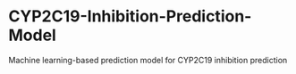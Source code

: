 # CYP2C19-Inhibition-Prediction-Model
Machine learning-based prediction model for CYP2C19 inhibition prediction
